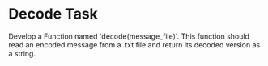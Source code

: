 # Decode Task
Develop a Function named 'decode(message_file)'. This function should read an encoded message from a .txt file and return its decoded version as a string.

